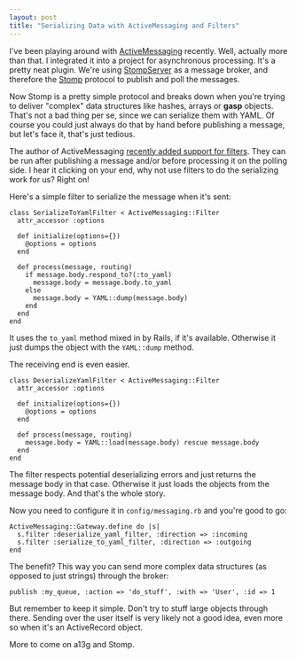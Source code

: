 ```yaml
---
layout: post
title: "Serializing Data with ActiveMessaging and Filters"
---
```

I've been playing around with [ActiveMessaging](http://code.google.com/p/activemessaging/) recently. Well, actually more than that. I integrated it into a project for asynchronous processing. It's a pretty neat plugin. We're using [StompServer](http://stompserver.rubyforge.org/) as a message broker, and therefore the [Stomp](http://stomp.codehaus.org/) protocol to publish and poll the messages.

Now Stomp is a pretty simple protocol and breaks down when you're trying to deliver "complex" data structures like hashes, arrays or ****gasp**** objects. That's not a bad thing per se, since we can serialize them with YAML. Of course you could just always do that by hand before publishing a message, but let's face it, that's just tedious.

The author of ActiveMessaging [recently added support for filters](http://groups.google.com/group/activemessaging-discuss/browse_thread/thread/e68fddae16a965c6). They can be run after publishing a message and/or before processing it on the polling side. I hear it clicking on your end, why not use filters to do the serializing work for us? Right on!

Here's a simple filter to serialize the message when it's sent:

    class SerializeToYamlFilter < ActiveMessaging::Filter
      attr_accessor :options
  
      def initialize(options={})
        @options = options
      end

      def process(message, routing)
        if message.body.respond_to?(:to_yaml)
          message.body = message.body.to_yaml
        else
          message.body = YAML::dump(message.body)
        end
      end
    end

It uses the `to_yaml` method mixed in by Rails, if it's available. Otherwise it just dumps the object with the `YAML::dump` method.

The receiving end is even easier.

    class DeserializeYamlFilter < ActiveMessaging::Filter
      attr_accessor :options
  
      def initialize(options={})
        @options = options
      end

      def process(message, routing)
        message.body = YAML::load(message.body) rescue message.body
      end
    end

The filter respects potential deserializing errors and just returns the message body in that case. Otherwise it just loads the objects from the message body. And that's the whole story.

Now you need to configure it in `config/messaging.rb` and you're good to go:

    ActiveMessaging::Gateway.define do |s|
      s.filter :deserialize_yaml_filter, :direction => :incoming
      s.filter :serialize_to_yaml_filter, :direction => :outgoing
    end

The benefit? This way you can send more complex data structures (as opposed to just strings) through the broker:

    publish :my_queue, :action => 'do_stuff', :with => 'User', :id => 1

But remember to keep it simple. Don't try to stuff large objects through there. Sending over the user itself is very likely not a good idea, even more so when it's an ActiveRecord object.

More to come on a13g and Stomp.